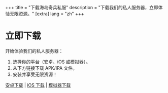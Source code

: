 +++
title = "下载海岛奇兵私服"
description = "下载我们的私人服务器，立即体验无限资源。"
[extra]
lang = "zh"
+++
# 立即下载

开始体验我们的私人服务器：
1. 选择你的平台（安卓、iOS 或模拟器）。
2. 从下方链接下载 APK/IPA 文件。
3. 安装并享受无限资源！

[安卓下载](#) | [iOS 下载](#) | [模拟器下载](#)